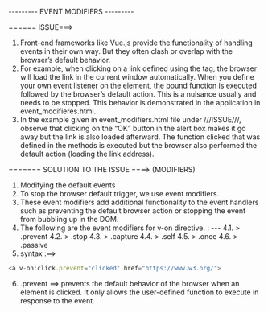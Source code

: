 --------- EVENT MODIFIERS ---------

 ====== ISSUE===>
1. Front-end frameworks like Vue.js provide the functionality of handling events in their own way. But they often clash or overlap with the browser’s default behavior.
2. For example, when clicking on a link defined using the <a> tag, the browser will load the link in the current window automatically. When you define your own event listener on the <a> element, the bound function is executed followed by the browser’s default action. This is a nuisance usually and needs to be stopped. This behavior is demonstrated in the application in event_modifieres.html.
3. In the example given in event_modifiers.html file under ///ISSUE///, 
observe that clicking on the “OK” button in the alert box makes it go away but the link is also loaded afterward. The function clicked that was defined in the methods is executed but the browser also performed the default action (loading the link address).


 ======= SOLUTION TO THE ISSUE ====> (MODIFIERS)
 1. Modifying the default events
 2. To stop the browser default trigger, we use event modifiers.
 3. These event modifiers add additional functionality to the event handlers such as preventing the default browser action or stopping the event from bubbling up in the DOM.
 4. The following are the event modifiers for v-on directive. : ---
        4.1. > .prevent
        4.2. > .stop
        4.3. > .capture
        4.4. > .self
        4.5. > .once
        4.6. > .passive
 5. syntax :==> 
 ```js
 <a v-on:click.prevent="clicked" href="https://www.w3.org/">
 ```
 6. .prevent ==> prevents the default behavior of the browser when an element is clicked. It only allows the user-defined function to execute in response to the event.
 



